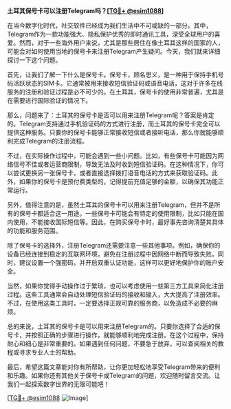 **土耳其保号卡可以注册Telegram吗？[[TG💪+ @esim1088](https://t.me/s/esim1088)]**

在当今数字化时代，社交软件已经成为我们生活中不可或缺的一部分。其中，Telegram作为一款功能强大、隐私保护优秀的即时通讯工具，深受全球用户的喜爱。然而，对于一些海外用户来说，尤其是那些居住在像土耳其这样的国家的人，可能会对如何使用当地的保号卡来注册Telegram产生疑问。今天，我们就来详细探讨一下这个问题。

首先，让我们了解一下什么是保号卡。保号卡，顾名思义，是一种用于保持手机号码活跃状态的SIM卡。它通常被用来接收短信验证码或语音电话，这对于许多在线服务的注册和验证过程是必不可少的。在土耳其，保号卡的使用非常普遍，尤其是在需要进行国际验证的情况下。

那么，问题来了：土耳其的保号卡是否可以用来注册Telegram呢？答案是肯定的。Telegram支持通过手机验证码的方式进行注册，而土耳其的保号卡完全可以提供这种服务。只要你的保号卡能够正常接收短信或者接听电话，那么你就能够顺利完成Telegram的注册流程。

不过，在实际操作过程中，可能会遇到一些小问题。比如，有些保号卡可能因为网络信号不佳或者运营商限制，导致无法及时收到短信验证码。在这种情况下，你可以尝试更换另一张保号卡，或者直接选择拨打语音电话的方式来获取验证码。此外，如果你的保号卡是预付费类型的，记得提前充值足够的金额，以确保其功能正常运行。

另外，值得注意的是，虽然土耳其的保号卡可以用来注册Telegram，但并不是所有的保号卡都适合这一用途。一些保号卡可能会有特定的使用限制，比如只能在国内使用，不能接收国际短信等。因此，在购买保号卡时，最好事先咨询清楚其具体的功能和服务范围。

除了保号卡的选择外，注册Telegram还需要注意一些其他事项。例如，确保你的设备已经连接到稳定的互联网环境，避免在注册过程中因网络中断而导致失败。同时，建议设置一个强密码，并开启双重认证功能，这样可以更好地保护你的账户安全。

当然，如果你觉得手动操作过于繁琐，也可以考虑使用一些第三方工具来简化注册过程。这些工具通常会自动处理短信验证码的接收和输入，大大提高了注册效率。不过，在使用这类工具时，一定要选择正规可靠的服务商，以免造成不必要的麻烦。

总的来说，土耳其的保号卡是可以用来注册Telegram的。只要你选择了合适的保号卡，并按照正确的步骤进行操作，就能够顺利地完成注册。在这个过程中，保持耐心和细心是非常重要的。如果遇到任何问题，不要急于放弃，可以查阅相关的教程或寻求专业人士的帮助。

最后，希望这篇文章能对你有所帮助，让你更加轻松地享受Telegram带来的便利和乐趣。如果你还有其他关于保号卡或Telegram的问题，欢迎随时留言交流。让我们一起探索数字世界的无限可能吧！

[[TG💪+ @esim1088](https://t.me/s/esim1088) ![Image](https://i.postimg.cc/4NQfJmqS/Snipaste-2025-05-13-00-14-12.png)]